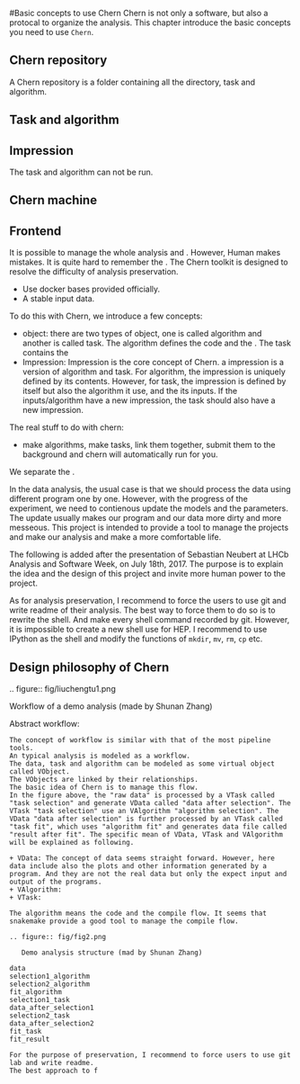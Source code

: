 #Basic concepts to use Chern
Chern is not only a software, but also a protocal to organize the analysis.
This chapter introduce the basic concepts you need to use `Chern`.

## Chern repository
A Chern repository is a folder containing all the directory, task and algorithm.

## Task and algorithm


## Impression
The task and algorithm can not be run.

## Chern machine

## Frontend

It is possible to manage the whole analysis and . However, Human makes mistakes.
It is quite hard to remember the .
The Chern toolkit is designed to resolve the difficulty of analysis preservation.

+ Use docker bases provided officially.
+ A stable input data.

To do this with Chern, we introduce a few concepts:
+ object: there are two types of object, one is called algorithm and another is called task.
  The algorithm defines the code and the . The task contains the 
+ Impression: Impression is the core concept of Chern. a impression is a version of algorithm and task. For algorithm, the impression is
  uniquely defined by its contents. However, for task, the impression is defined by itself 
  but also the algorithm it use, and the its inputs. If the inputs/algorithm have a new impression,
  the task should also have a new impression.

The real stuff to do with chern:
+ make algorithms, make tasks, link them together, submit them to the background and chern will 
  automatically run for you.

We separate the .

In the data analysis, the usual case is that we should process the data using different program one by one.
However, with the progress of the experiment, we need to contienous update the models and the parameters.
The update usually makes our program and our data more dirty and more messeous.
This project is intended to provide a tool to manage the projects and make our analysis and make a more comfortable life.

The following is added after the presentation of Sebastian Neubert at LHCb Analysis and Software Week, on July 18th, 2017. The purpose is to explain the idea and the design of this project and invite more human power to the project.

As for analysis preservation, I recommend to force the users to use git and write readme of their analysis.
The best way to force them to do so is to rewrite the shell. And make every shell command recorded by git.
However, it is impossible to create a new shell use for HEP. I recommend to use IPython as the shell and modify 
the functions of `mkdir`, `mv`, `rm`, `cp` etc.

Design philosophy of Chern
---------

.. figure:: fig/liuchengtu1.png

   Workflow of a demo analysis (made by Shunan Zhang)

Abstract workflow:
~~~~~~~~
The concept of workflow is similar with that of the most pipeline tools. 
An typical analysis is modeled as a workflow.
The data, task and algorithm can be modeled as some virtual object called VObject.
The VObjects are linked by their relationships.
The basic idea of Chern is to manage this flow.
In the figure above, the "raw data" is processed by a VTask called "task selection" and generate VData called "data after selection". The VTask "task selection" use an VAlgorithm "algorithm selection". The VData "data after selection" is further processed by an VTask called "task fit", which uses "algorithm fit" and generates data file called "result after fit". The specific mean of VData, VTask and VAlgorithm will be explained as following.

+ VData: The concept of data seems straight forward. However, here data include also the plots and other information generated by a program. And they are not the real data but only the expect input and output of the programs. 
+ VAlgorithm:
+ VTask: 

The algorithm means the code and the compile flow. It seems that snakemake provide a good tool to manage the compile flow.

.. figure:: fig/fig2.png

   Demo analysis structure (mad by Shunan Zhang)

data
selection1_algorithm
selection2_algorithm
fit_algorithm
selection1_task
data_after_selection1
selection2_task
data_after_selection2
fit_task
fit_result

For the purpose of preservation, I recommend to force users to use git lab and write readme.
The best approach to f


